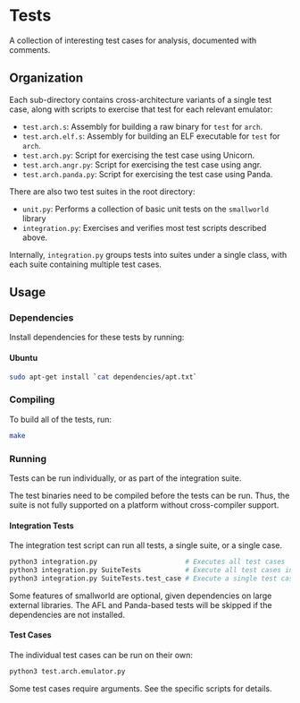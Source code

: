 # Tests

A collection of interesting test cases for analysis, documented with comments.

## Organization

Each sub-directory contains cross-architecture variants
of a single test case, along with scripts to exercise
that test for each relevant emulator:

- `test.arch.s`: Assembly for building a raw binary for `test` for `arch`.
- `test.arch.elf.s`: Assembly for building an ELF executable for `test` for `arch`.
- `test.arch.py`: Script for exercising the test case using Unicorn.
- `test.arch.angr.py`: Script for exercising the test case using angr.
- `test.arch.panda.py`: Script for exercising the test case using Panda.

There are also two test suites in the root directory:

- `unit.py`: Performs a collection of basic unit tests on the `smallworld` library
- `integration.py`: Exercises and verifies most test scripts described above.

Internally, `integration.py` groups tests into suites under a single class,
with each suite containing multiple test cases.

## Usage

### Dependencies

Install dependencies for these tests by running:

#### Ubuntu

```bash
sudo apt-get install `cat dependencies/apt.txt`
```

### Compiling

To build all of the tests, run:

```bash
make
```

### Running

Tests can be run individually, or as part of the integration suite.

The test binaries need to be compiled before the tests can be run.
Thus, the suite is not fully supported on a platform without cross-compiler support.

#### Integration Tests

The integration test script can run all tests, a single suite, or a single case.

```bash
python3 integration.py                      # Executes all test cases
python3 integration.py SuiteTests           # Execute all test cases in one suite
python3 integration.py SuiteTests.test_case # Execute a single test case
```

Some features of smallworld are optional, given dependencies on large external libraries.
The AFL and Panda-based tests will be skipped if the dependencies are not installed.

#### Test Cases

The individual test cases can be run on their own:

```bash
python3 test.arch.emulator.py
```

Some test cases require arguments.  See the specific scripts for details.
